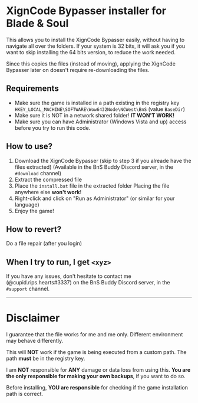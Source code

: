 # XignCode Bypasser installer for Blade &amp; Soul

This allows you to install the XignCode Bypasser easily, without having to navigate all over the folders.
If your system is 32 bits, it will ask you if you want to skip installing the 64 bits version, to reduce the work needed.

Since this copies the files (instead of moving), applying the XignCode Bypasser later on doesn't require re-downloading the files.

## Requirements
- Make sure the game is installed in a path existing in the registry key `HKEY_LOCAL_MACHINE\SOFTWARE\Wow6432Node\NCWest\BnS` (value `BaseDir`)
- Make sure it is NOT in a network shared folder! **IT WON'T WORK!**
- Make sure you can have Administrator (Windows Vista and up) access before you try to run this code.

## How to use?

1. Download the XignCode Bypasser (skip to step 3 if you alreade have the files extracted)
    (Available in the BnS Buddy Discord server, in the `#download` channel)
2. Extract the compressed file
3. Place the `install.bat` file in the extracted folder
    Placing the file anywhere else **won't work**!
4. Right-click and click on "Run as Administrator" (or similar for your language)
5. Enjoy the game!

## How to revert?

Do a file repair (after you login)

## When I try to run, I get `<xyz>`

If you have any issues, don't hesitate to contact me (@cupid.rips.hearts#3337) on the BnS Buddy Discord server, in the `#support` channel.

<hr>

# Disclaimer

I guarantee that the file works for me and me only. Different environment may behave differently.

This will **NOT** work if the game is being executed from a custom path. The path **must** be in the registry key.

I am **NOT** responsible for **ANY** damage or data loss from using this. **You are the only responsible for making your own backups**, if you want to do so.

Before installing, **YOU are responsible** for checking if the game installation path is correct.

